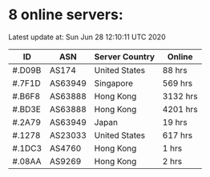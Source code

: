 # 8 online servers:

Latest update at: Sun Jun 28 12:10:11 UTC 2020

| ID | ASN | Server Country | Online |
| -- | --- | -------------- | ------ |
| #.D09B | AS174 | United States | 88 hrs |
| #.7F1D | AS63949 | Singapore | 569 hrs |
| #.B6F8 | AS63888 | Hong Kong | 3132 hrs |
| #.BD3E | AS63888 | Hong Kong | 4201 hrs |
| #.2A79 | AS63949 | Japan | 19 hrs |
| #.1278 | AS23033 | United States | 617 hrs |
| #.1DC3 | AS4760 | Hong Kong | 1 hrs |
| #.08AA | AS9269 | Hong Kong | 2 hrs |

